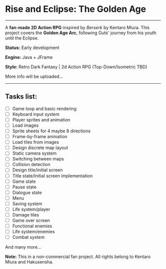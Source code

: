 # Rise and Eclipse: The Golden Age

---

A **fan-made 2D Action RPG** inspired by *Berserk* by Kentaro Miura.
This project covers the **Golden Age Arc**, following Guts' journey from his youth until the Eclipse.

**Status:** Early development

**Engine:** Java + JFrame

**Style:** Retro Dark Fantasy | 2d Action RPG (Top-Down/Isometric TBD)

More info will be uploaded...

---

## Tasks list:

- [ ] Game loop and basic rendering
- [ ] Keyboard input system
- [ ] Player sprites and animation
- [ ] Load images
- [ ] Sprite sheets for 4 maybe 8 directions
- [ ] Frame-by-frame animation
- [ ] Load tiles from images
- [ ] Design discrete map layout
- [ ] Static camera system
- [ ] Switching between maps
- [ ] Collision detection
- [ ] Design title/initial screen
- [ ] Title state/Initial screen implementation
- [ ] Game state
- [ ] Pause state
- [ ] Dialogue state
- [ ] Menu
- [ ] Saving system
- [ ] Life system/player
- [ ] Damage tiles
- [ ] Game over screen
- [ ] Functional enemies
- [ ] Life system/enemies
- [ ] Combat system

And many more...

**Note:** This in a non-commercial fan project. All rights belong to Kentaro Miura and Hakusensha.
